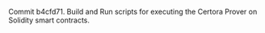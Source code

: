 Commit b4cfd71.                    Build and Run scripts for executing the Certora Prover on Solidity smart contracts.